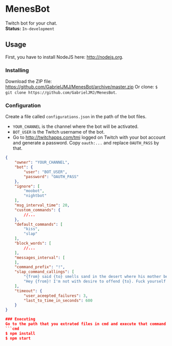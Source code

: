 MenesBot
========
Twitch bot for your chat. <br>
**Status:** ```In-development```

## Usage
First, you have to install NodeJS here: http://nodejs.org.

### Installing
Download the ZIP file: https://github.com/GabrielJMJ/MenesBot/archive/master.zip
Or clone: ```$ git clone https://github.com/GabrielJMJ/MenesBot```.

### Configuration
Create a file called ```configurations.json``` in the path of the bot files.
* ```YOUR_CHANNEL``` is the channel where the bot will be activated.
* ```BOT_USER``` is the Twitch username of the bot.
* Go to http://twitchapps.com/tmi logged on Twitch with your bot account and generate a password. Copy ```oauth:...``` and replace ```OAUTH_PASS``` by that.

```json
{
    "owner": "YOUR_CHANNEL",
    "bot": {
        "user": "BOT_USER",
        "password": "OAUTH_PASS"
    },
    "ignore": [
        "moobot",
        "nightbot"
    ],
    "msg_interval_time": 20,
    "custom_commands": {
        //...
    },
    "default_commands": [
        "kiss",
        "slap"
    ],
    "block_words": [
        //...
    ],
    "messages_interval": [
    ],
    "command_prefix": "!",
    "slap_command_callings": [
        "{from} said {to} smells sand in the desert where his mother became a prostitute in exchange for olives.",
        "Hey {from}! I'm not with desire to offend {to}. Fuck yourself and be lovely with your friends.",
    ],
    "timeout": {
        "user_aceepted_failures": 3,
        "last_to_time_in_seconds": 600
    }
}

### Executing
Go to the path that you extrated files in cmd and execute that command and run the bot. Futurely this will have an executable.
```cmd
$ npm install
$ npm start
```